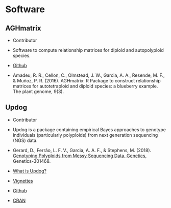 # Software

## AGHmatrix

- Contributor

- Software to compute relationship matrices for diploid and autopolyploid species. 

- [Github](https://github.com/prmunoz/AGHmatrix)

- Amadeu, R. R., Cellon, C., Olmstead, J. W., Garcia, A. A., Resende, M. F., & Muñoz, P. R. (2016). AGHmatrix: R Package to construct relationship matrices for autotetraploid and diploid species: a blueberry example. The plant genome, 9(3).


## Updog

- Contributor

- Updog is a package containing empirical Bayes approaches to genotype individuals (particularly polyploids) from next generation sequencing (NGS) data.

- Gerard, D., Ferrão, L. F. V., Garcia, A. A. F., & Stephens, M. (2018). [Genotyping Polyploids from Messy Sequencing Data. Genetics](http://www.genetics.org/content/early/2018/09/05/genetics.118.301468.long), Genetics-301468.

- [What is Updog?](http://dcgerard.github.io/research/2018/03/16/updog.html)  

- [Vignettes](https://dcgerard.github.io/updog/)

- [Github](https://github.com/dcgerard/updog)

- [CRAN](https://cran.r-project.org/web/packages/updog/index.html)




